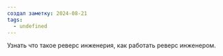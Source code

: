 ```yaml
---
создал заметку: 2024-08-21
tags:
  - undefined
---
```

Узнать что такое реверс инженерия, как работать реверс инженером.
